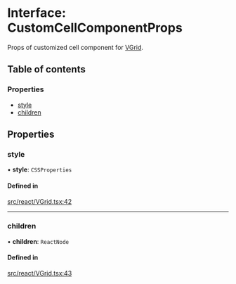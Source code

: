 # Interface: CustomCellComponentProps

Props of customized cell component for [VGrid](../API.md#experimental_vgrid).

## Table of contents

### Properties

- [style](CustomCellComponentProps.md#style)
- [children](CustomCellComponentProps.md#children)

## Properties

### style

• **style**: `CSSProperties`

#### Defined in

[src/react/VGrid.tsx:42](https://github.com/inokawa/virtua/blob/81a26ff0/src/react/VGrid.tsx#L42)

___

### children

• **children**: `ReactNode`

#### Defined in

[src/react/VGrid.tsx:43](https://github.com/inokawa/virtua/blob/81a26ff0/src/react/VGrid.tsx#L43)
